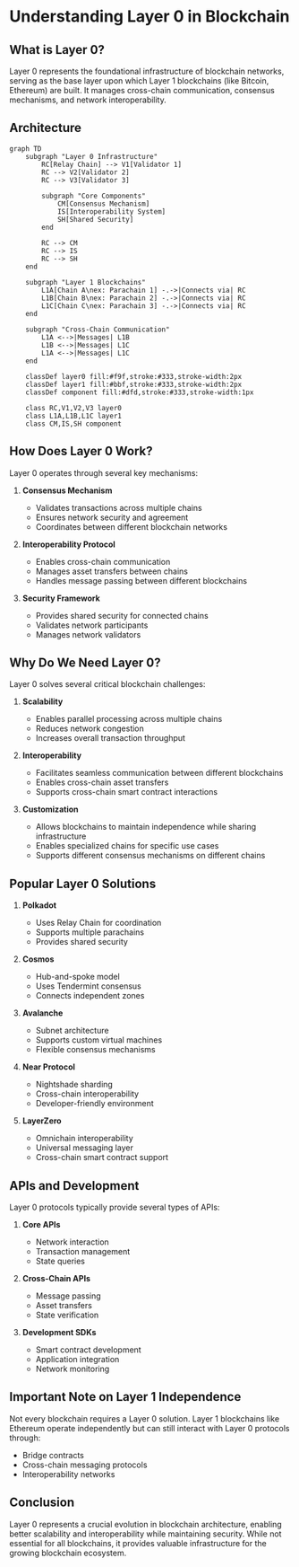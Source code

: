 # Understanding Layer 0 in Blockchain

## What is Layer 0?

Layer 0 represents the foundational infrastructure of blockchain networks, serving as the base layer upon which Layer 1 blockchains (like Bitcoin, Ethereum) are built. It manages cross-chain communication, consensus mechanisms, and network interoperability.

## Architecture

```mermaid
graph TD
    subgraph "Layer 0 Infrastructure"
        RC[Relay Chain] --> V1[Validator 1]
        RC --> V2[Validator 2]
        RC --> V3[Validator 3]

        subgraph "Core Components"
            CM[Consensus Mechanism]
            IS[Interoperability System]
            SH[Shared Security]
        end

        RC --> CM
        RC --> IS
        RC --> SH
    end

    subgraph "Layer 1 Blockchains"
        L1A[Chain A\nex: Parachain 1] -.->|Connects via| RC
        L1B[Chain B\nex: Parachain 2] -.->|Connects via| RC
        L1C[Chain C\nex: Parachain 3] -.->|Connects via| RC
    end

    subgraph "Cross-Chain Communication"
        L1A <-->|Messages| L1B
        L1B <-->|Messages| L1C
        L1A <-->|Messages| L1C
    end

    classDef layer0 fill:#f9f,stroke:#333,stroke-width:2px
    classDef layer1 fill:#bbf,stroke:#333,stroke-width:2px
    classDef component fill:#dfd,stroke:#333,stroke-width:1px

    class RC,V1,V2,V3 layer0
    class L1A,L1B,L1C layer1
    class CM,IS,SH component
```

## How Does Layer 0 Work?

Layer 0 operates through several key mechanisms:

1. **Consensus Mechanism**

   - Validates transactions across multiple chains
   - Ensures network security and agreement
   - Coordinates between different blockchain networks

2. **Interoperability Protocol**

   - Enables cross-chain communication
   - Manages asset transfers between chains
   - Handles message passing between different blockchains

3. **Security Framework**
   - Provides shared security for connected chains
   - Validates network participants
   - Manages network validators

## Why Do We Need Layer 0?

Layer 0 solves several critical blockchain challenges:

1. **Scalability**

   - Enables parallel processing across multiple chains
   - Reduces network congestion
   - Increases overall transaction throughput

2. **Interoperability**

   - Facilitates seamless communication between different blockchains
   - Enables cross-chain asset transfers
   - Supports cross-chain smart contract interactions

3. **Customization**
   - Allows blockchains to maintain independence while sharing infrastructure
   - Enables specialized chains for specific use cases
   - Supports different consensus mechanisms on different chains

## Popular Layer 0 Solutions

1. **Polkadot**

   - Uses Relay Chain for coordination
   - Supports multiple parachains
   - Provides shared security

2. **Cosmos**

   - Hub-and-spoke model
   - Uses Tendermint consensus
   - Connects independent zones

3. **Avalanche**

   - Subnet architecture
   - Supports custom virtual machines
   - Flexible consensus mechanisms

4. **Near Protocol**

   - Nightshade sharding
   - Cross-chain interoperability
   - Developer-friendly environment

5. **LayerZero**
   - Omnichain interoperability
   - Universal messaging layer
   - Cross-chain smart contract support

## APIs and Development

Layer 0 protocols typically provide several types of APIs:

1. **Core APIs**

   - Network interaction
   - Transaction management
   - State queries

2. **Cross-Chain APIs**

   - Message passing
   - Asset transfers
   - State verification

3. **Development SDKs**
   - Smart contract development
   - Application integration
   - Network monitoring

## Important Note on Layer 1 Independence

Not every blockchain requires a Layer 0 solution. Layer 1 blockchains like Ethereum operate independently but can still interact with Layer 0 protocols through:

- Bridge contracts
- Cross-chain messaging protocols
- Interoperability networks

## Conclusion

Layer 0 represents a crucial evolution in blockchain architecture, enabling better scalability and interoperability while maintaining security. While not essential for all blockchains, it provides valuable infrastructure for the growing blockchain ecosystem.
